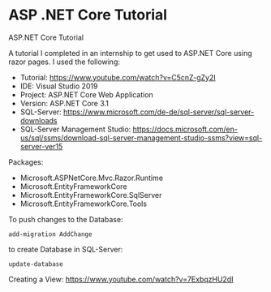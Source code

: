 # ASP .NET Core Tutorial
ASP.NET Core Tutorial

A tutorial I completed in an internship to get used to ASP.NET Core using razor pages. I used the following:
- Tutorial: https://www.youtube.com/watch?v=C5cnZ-gZy2I
- IDE: Visual Studio 2019
- Project: ASP.NET Core Web Application
- Version: ASP.NET Core 3.1
- SQL-Server: https://www.microsoft.com/de-de/sql-server/sql-server-downloads
- SQL-Server Management Studio: https://docs.microsoft.com/en-us/sql/ssms/download-sql-server-management-studio-ssms?view=sql-server-ver15


Packages:
- Microsoft.ASPNetCore.Mvc.Razor.Runtime
- Microsoft.EntityFrameworkCore
- Microsoft.EntityFrameworkCore.SqlServer
- Microsoft.EntityFrameworkCore.Tools

To push changes to the Database:

`add-migration AddChange`

to create Database in SQL-Server:

`update-database`

Creating a View: https://www.youtube.com/watch?v=7ExbqzHU2dI
